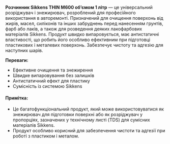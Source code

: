 **Розчинник Sikkens THIN M600 об’ємом 1 літр** — це універсальний розріджувач і знежирювач, розроблений для професійного використання в авторемонті. Призначений для очищення поверхонь від жирів, масел, силіконів та інших забруднень перед нанесенням грунтів, фарб або лаків, а також для розведення деяких лакофарбових матеріалів Sikkens. Продукт швидко випаровується, має антистатичні властивості, що робить його особливо ефективним при підготовці пластикових і металевих поверхонь. Забезпечує чистоту та адгезію для наступних шарів.

**Переваги:**

- Ефективне очищення та знежирення
- Швидке випаровування без залишків
- Антистатичний ефект для пластику
- Сумісність із системою Sikkens

#### Примітка:

- Це багатофункціональний продукт, який може використовуватися як знежирювач для підготовки поверхні або як розріджувач у пропорціях, зазначених у технічному листі (TDS) для сумісних матеріалів Sikkens.
- Продукт особливо корисний для забезпечення чистоти та адгезії при роботі з пластиком і металом.
